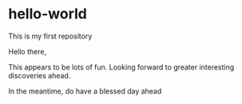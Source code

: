 # hello-world
This is my first repository


Hello there,

This appears to be lots of fun. Looking forward to greater interesting discoveries ahead.

In the meantime, do have a blessed day ahead
